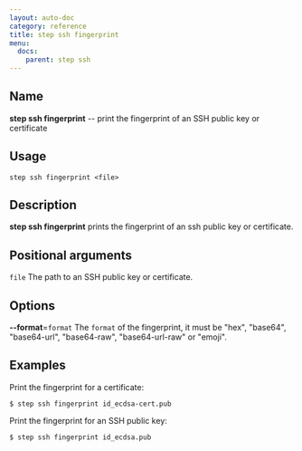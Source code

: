 ```yaml
---
layout: auto-doc
category: reference
title: step ssh fingerprint
menu:
  docs:
    parent: step ssh
---
```


## Name
**step ssh fingerprint** -- print the fingerprint of an SSH public key or certificate

## Usage

```raw
step ssh fingerprint <file>
```

## Description

**step ssh fingerprint** prints the fingerprint of an ssh public key or
certificate.

## Positional arguments

`file`
The path to an SSH public key or certificate.

## Options


**--format**=`format`
The `format` of the fingerprint, it must be "hex", "base64", "base64-url", "base64-raw", "base64-url-raw" or "emoji".

## Examples

Print the fingerprint for a certificate:
```shell
$ step ssh fingerprint id_ecdsa-cert.pub
```

Print the fingerprint for an SSH public key:
```shell
$ step ssh fingerprint id_ecdsa.pub
```

